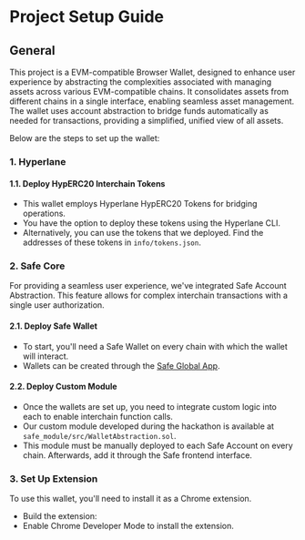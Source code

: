 # Project Setup Guide

## General

This project is a EVM-compatible Browser Wallet, designed to enhance user experience by abstracting the complexities associated with managing assets across various EVM-compatible chains. It consolidates assets from different chains in a single interface, enabling seamless asset management. The wallet uses account abstraction to bridge funds automatically as needed for transactions, providing a simplified, unified view of all assets.

Below are the steps to set up the wallet:

### 1. Hyperlane

#### 1.1. Deploy HypERC20 Interchain Tokens

- This wallet employs Hyperlane HypERC20 Tokens for bridging operations.
- You have the option to deploy these tokens using the Hyperlane CLI.
- Alternatively, you can use the tokens that we deployed. Find the addresses of these tokens in `info/tokens.json`.

### 2. Safe Core

For providing a seamless user experience, we've integrated Safe Account Abstraction. This feature allows for complex interchain transactions with a single user authorization.

#### 2.1. Deploy Safe Wallet

- To start, you'll need a Safe Wallet on every chain with which the wallet will interact.
- Wallets can be created through the [Safe Global App](https://app.safe.global/welcome).

#### 2.2. Deploy Custom Module

- Once the wallets are set up, you need to integrate custom logic into each to enable interchain function calls.
- Our custom module developed during the hackathon is available at `safe_module/src/WalletAbstraction.sol`.
- This module must be manually deployed to each Safe Account on every chain. Afterwards, add it through the Safe frontend interface.

### 3. Set Up Extension

To use this wallet, you'll need to install it as a Chrome extension.

- Build the extension:
- Enable Chrome Developer Mode to install the extension.

